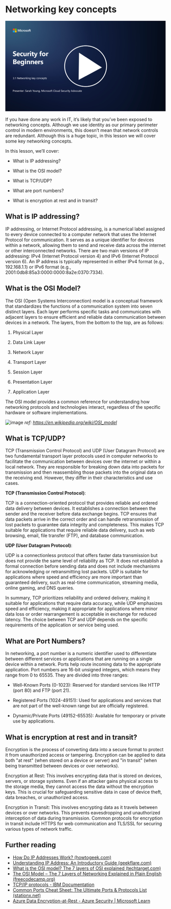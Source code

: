# Networking key concepts

[![Watch the video](../../images/3-1_placeholder.png)](https://learn-video.azurefd.net/vod/player?id=1d8606a8-8357-4dae-8b8f-0a13c3fddd7a)

If you have done any work in IT, it’s likely that you’ve been exposed to networking concepts. Although we use identity as our primary perimeter control in modern environments, this doesn’t mean that network controls are redundant. Although this is a huge topic, in this lesson we will cover some key networking concepts.

In this lesson, we’ll cover:

 - What is IP addressing?
   
 - What is the OSI model?

 

 - What is TCP/UDP?

   
 

 - What are port numbers?

   
  

 - What is encryption at rest and in transit?

## What is IP addressing?

IP addressing, or Internet Protocol addressing, is a numerical label assigned to every device connected to a computer network that uses the Internet Protocol for communication. It serves as a unique identifier for devices within a network, allowing them to send and receive data across the internet or other interconnected networks. There are two main versions of IP addressing: IPv4 (Internet Protocol version 4) and IPv6 (Internet Protocol version 6). An IP address is typically represented in either IPv4 format (e.g., 192.168.1.1) or IPv6 format (e.g., 2001:0db8:85a3:0000:0000:8a2e:0370:7334).

## What is the OSI Model?

The OSI (Open Systems Interconnection) model is a conceptual framework that standardizes the functions of a communication system into seven distinct layers. Each layer performs specific tasks and communicates with adjacent layers to ensure efficient and reliable data communication between devices in a network. The layers, from the bottom to the top, are as follows:

 1. Physical Layer
    
 
 2. Data Link Layer

    
    

 1. Network Layer

    
   

 1. Transport Layer

    

 1. Session Layer

    
   

 1. Presentation Layer

    
    

 1. Application Layer

The OSI model provides a common reference for understanding how networking protocols and technologies interact, regardless of the specific hardware or software implementations.

![image](/images/osilayers.png)
_ref: https://en.wikipedia.org/wiki/OSI_model_

## What is TCP/UDP?

TCP (Transmission Control Protocol) and UDP (User Datagram Protocol) are two fundamental transport layer protocols used in computer networks to facilitate the communication between devices over the internet or within a local network. They are responsible for breaking down data into packets for transmission and then reassembling those packets into the original data on the receiving end. However, they differ in their characteristics and use cases.

**TCP (Transmission Control Protocol)**:

TCP is a connection-oriented protocol that provides reliable and ordered data delivery between devices. It establishes a connection between the sender and the receiver before data exchange begins. TCP ensures that data packets arrive in the correct order and can handle retransmission of lost packets to guarantee data integrity and completeness. This makes TCP suitable for applications that require reliable data delivery, such as web browsing, email, file transfer (FTP), and database communication.

**UDP (User Datagram Protocol)**:

UDP is a connectionless protocol that offers faster data transmission but does not provide the same level of reliability as TCP. It does not establish a formal connection before sending data and does not include mechanisms for acknowledging or retransmitting lost packets. UDP is suitable for applications where speed and efficiency are more important than guaranteed delivery, such as real-time communication, streaming media, online gaming, and DNS queries.

In summary, TCP prioritizes reliability and ordered delivery, making it suitable for applications that require data accuracy, while UDP emphasizes speed and efficiency, making it appropriate for applications where minor data loss or order rearrangement is acceptable in exchange for reduced latency. The choice between TCP and UDP depends on the specific requirements of the application or service being used.

## What are Port Numbers?

In networking, a port number is a numeric identifier used to differentiate between different services or applications that are running on a single device within a network. Ports help route incoming data to the appropriate application. Port numbers are 16-bit unsigned integers, which means they range from 0 to 65535. They are divided into three ranges:

- Well-Known Ports (0-1023): Reserved for standard services like HTTP (port 80) and FTP (port 21).

- Registered Ports (1024-49151): Used for applications and services that are not part of the well-known range but are officially registered.

- Dynamic/Private Ports (49152-65535): Available for temporary or private use by applications.

## What is encryption at rest and in transit?

Encryption is the process of converting data into a secure format to protect it from unauthorized access or tampering. Encryption can be applied to data both "at rest" (when stored on a device or server) and "in transit" (when being transmitted between devices or over networks).

Encryption at Rest: This involves encrypting data that is stored on devices, servers, or storage systems. Even if an attacker gains physical access to the storage media, they cannot access the data without the encryption keys. This is crucial for safeguarding sensitive data in case of device theft, data breaches, or unauthorized access.

Encryption in Transit: This involves encrypting data as it travels between devices or over networks. This prevents eavesdropping and unauthorized interception of data during transmission. Common protocols for encryption in transit include HTTPS for web communication and TLS/SSL for securing various types of network traffic.

## Further reading
- [How Do IP Addresses Work? (howtogeek.com)](https://www.howtogeek.com/341307/how-do-ip-addresses-work/)
- [Understanding IP Address: An Introductory Guide (geekflare.com)](https://geekflare.com/understanding-ip-address/)
- [What is the OSI model? The 7 layers of OSI explained (techtarget.com)](https://www.techtarget.com/searchnetworking/definition/OSI)
- [The OSI Model – The 7 Layers of Networking Explained in Plain English (freecodecamp.org)](https://www.freecodecamp.org/news/osi-model-networking-layers-explained-in-plain-english/)
- [TCP/IP protocols - IBM Documentation](https://www.ibm.com/docs/en/aix/7.3?topic=protocol-tcpip-protocols)
- [Common Ports Cheat Sheet: The Ultimate Ports & Protocols List (stationx.net)](https://www.stationx.net/common-ports-cheat-sheet/)
- [Azure Data Encryption-at-Rest - Azure Security | Microsoft Learn](https://learn.microsoft.com/en-us/azure/security/fundamentals/encryption-atrest?WT.mc_id=academic-96948-sayoung)


